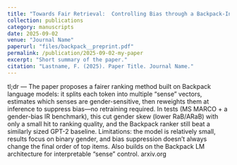 ```yaml
---
title: "Towards Fair Retrieval:  Controlling Bias through a Backpack-Inspired Architecture"
collection: publications 
category: manuscripts 
date: 2025-09-02 
venue: "Journal Name" 
paperurl: "files/backpack__preprint.pdf"  
permalink: /publication/2025-09-02-my-paper 
excerpt: "Short summary of the paper." 
citation: "Lastname, F. (2025). Paper Title. Journal Name."
---
```

tl;dr — The paper proposes a fairer ranking method built on Backpack language models: it splits each token into multiple “sense” vectors, estimates which senses are gender-sensitive, then reweights them at inference to suppress bias—no retraining required. In tests (MS MARCO + a gender-bias IR benchmark), this cut gender skew (lower RaB/ARaB) with only a small hit to ranking quality, and the Backpack ranker still beat a similarly sized GPT-2 baseline. Limitations: the model is relatively small, results focus on binary gender, and bias suppression doesn’t always change the final order of top items. 
 Also builds on the Backpack LM architecture for interpretable “sense” control. 
arxiv.org